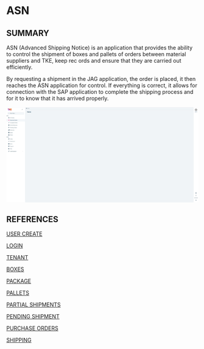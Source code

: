 # ASN

## SUMMARY

ASN (Advanced Shipping Notice) is an application that provides the ability to control the 
shipment of boxes and pallets of orders between material suppliers and TKE, keep rec
ords and ensure that they are carried out efficiently. 

By requesting a shipment in the JAG application, the order is placed, it then reaches the 
ASN application for control. If everything is correct, it allows for connection with the SAP 
application to complete the shipping process and for it to know that it has arrived properly.

![image](ASN/images/img-tke/cap-index.png)

## REFERENCES 

[USER CREATE](ASN/UserCreate.md)

[LOGIN](ASN/Login.md) 

[TENANT](ASN/Tenant.md) 

[BOXES](ASN/Boxes.md) 

[PACKAGE](ASN/Package.md) 

[PALLETS](./ASN/pallets.md) 

[PARTIAL SHIPMENTS](ASN/Partial-shipments.md) 

[PENDING SHIPMENT](ASN/Pending-shipment.md) 

[PURCHASE ORDERS](ASN/Purchase-orders.md)

[SHIPPING](ASN/Shipping.md) 